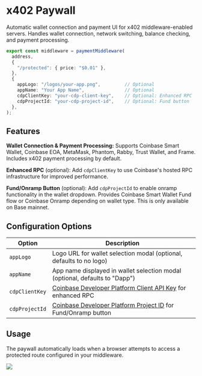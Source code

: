 # x402 Paywall

Automatic wallet connection and payment UI for x402 middleware-enabled servers. Handles wallet connection, network switching, balance checking, and payment processing.

```typescript
export const middleware = paymentMiddleware(
  address,
  {
    "/protected": { price: "$0.01" },
  },
  {
    appLogo: "/logos/your-app.png",         // Optional
    appName: "Your App Name",               // Optional
    cdpClientKey: "your-cdp-client-key",    // Optional: Enhanced RPC
    cdpProjectId: "your-cdp-project-id",    // Optional: Fund button
  },
);
```

## Features

**Wallet Connection & Payment Processing:** Supports Coinbase Smart Wallet, Coinbase EOA, MetaMask, Phantom, Rabby, Trust Wallet, and Frame. Includes x402 payment processing by default.

**Enhanced RPC** (optional): Add `cdpClientKey` to use Coinbase's hosted RPC infrastructure for improved performance.

**Fund/Onramp Button** (optional): Add `cdpProjectId` to enable onramp functionality in the wallet dropdown. Provides Coinbase Smart Wallet Fund flow or Coinbase Onramp depending on wallet type. This is only available on Base mainnet.

## Configuration Options

| Option | Description |
|--------|-------------|
| `appLogo` | Logo URL for wallet selection modal (optional, defaults to no logo) |
| `appName` | App name displayed in wallet selection modal (optional, defaults to "Dapp") |
| `cdpClientKey` | [Coinbase Developer Platform Client API Key](https://docs.cdp.coinbase.com/get-started/docs/cdp-api-keys) for enhanced RPC |
| `cdpProjectId` | [Coinbase Developer Platform Project ID](https://docs.base.org/onchainkit/config/onchainkit-provider#project-id) for Fund/Onramp button |


## Usage

The paywall automatically loads when a browser attempts to access a protected route configured in your middleware.

![](../../../../../static/paywall.jpg)
